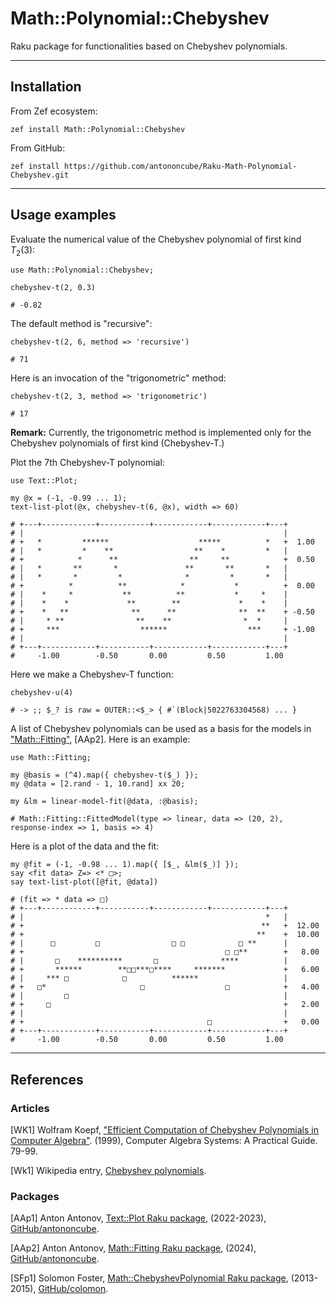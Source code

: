 # Math::Polynomial::Chebyshev

Raku package for functionalities based on Chebyshev polynomials.

------

## Installation

From Zef ecosystem:

```
zef install Math::Polynomial::Chebyshev 
```

From GitHub:

```
zef install https://github.com/antononcube/Raku-Math-Polynomial-Chebyshev.git
```

-------

## Usage examples

Evaluate the numerical value of the Chebyshev polynomial of first kind $T_2(3)$:

```perl6
use Math::Polynomial::Chebyshev;

chebyshev-t(2, 0.3)
```
```
# -0.82
```

The default method is "recursive":

```perl6
chebyshev-t(2, 6, method => 'recursive')
```
```
# 71
```

Here is an invocation of the  "trigonometric" method:

```perl6
chebyshev-t(2, 3, method => 'trigonometric')
```
```
# 17
```

**Remark:** Currently, the trigonometric method is implemented only for the Chebyshev polynomials of first kind
(Chebyshev-T.)

Plot the 7th Chebyshev-T polynomial:

```perl6
use Text::Plot;

my @x = (-1, -0.99 ... 1);
text-list-plot(@x, chebyshev-t(6, @x), width => 60)
```
```
# +---+------------+-----------+------------+------------+---+      
# |                                                          |      
# +   *         ******                    *****          *   +  1.00
# |   *         *    **                  **    *         *   |      
# +            *      **                **     **            +  0.50
# |   *       **       *               **       **       *   |      
# |   *       *         *              *         *       *   |      
# +          *          **            *           *          +  0.00
# |    *     *           **          **           *     *    |      
# |    *    *             **        **             *    *    |      
# +    *   **              **      **              **  **    + -0.50
# |     * **                **    **                *  *     |      
# +     ***                  ******                  ***     + -1.00
# |                                                          |      
# +---+------------+-----------+------------+------------+---+      
#     -1.00        -0.50       0.00         0.50         1.00
```

Here we make a Chebyshev-T function:

```perl6
chebyshev-u(4)
```
```
# -> ;; $_? is raw = OUTER::<$_> { #`(Block|5022763304568) ... }
```

A list of Chebyshev polynomials can be used as a basis for the models in 
["Math::Fitting"](), [AAp2]. 
Here is an example: 

```perl6
use Math::Fitting;

my @basis = (^4).map({ chebyshev-t($_) });
my @data = [2.rand - 1, 10.rand] xx 20;

my &lm = linear-model-fit(@data, :@basis);
```
```
# Math::Fitting::FittedModel(type => linear, data => (20, 2), response-index => 1, basis => 4)
```

Here is a plot of the data and the fit:

```perl6
my @fit = (-1, -0.98 ... 1).map({ [$_, &lm($_)] });
say <fit data> Z=> <* □>;
say text-list-plot([@fit, @data])
```
```
# (fit => * data => □)
# +---+------------+-----------+------------+------------+---+       
# |                                                      *   |       
# +                                                     **   +  12.00
# +                                                    **    +  10.00
# |      □         □                □ □            □ **      |       
# +                                             □ □**        +   8.00
# |       □    **********       □              ****          |       
# +       ******        **□□***□****     *******             +   6.00
# |     *** □            □          ******                   |       
# +   □*                     □                  □            +   4.00
# |         □                                                |       
# +     □                                                    +   2.00
# |                                                          |       
# +                                         □                +   0.00
# +---+------------+-----------+------------+------------+---+       
#     -1.00        -0.50       0.00         0.50         1.00
```

--------

## References

### Articles

[WK1] Wolfram Koepf,
["Efficient Computation of Chebyshev Polynomials in Computer Algebra"](https://www.researchgate.net/publication/2321141_Efficient_Computation_of_Chebyshev_Polynomials_in_Computer_Algebra). 
(1999),
Computer Algebra Systems: A Practical Guide. 79-99.

[Wk1] Wikipedia entry, [Chebyshev polynomials](https://en.wikipedia.org/wiki/Chebyshev_polynomials).

### Packages

[AAp1] Anton Antonov, 
[Text::Plot Raku package](https://github.com/antononcube/Raku-Text-Plot),
(2022-2023),
[GitHub/antononcube](https://github.com/antononcube).

[AAp2] Anton Antonov,
[Math::Fitting Raku package](https://github.com/antononcube/Raku-Math-Fitting),
(2024),
[GitHub/antononcube](https://github.com/antononcube).

[SFp1] Solomon Foster,
[Math::ChebyshevPolynomial Raku package](https://github.com/colomon/Math-ChebyshevPolynomial),
(2013-2015),
[GitHub/colomon](https://github.com/colomon).